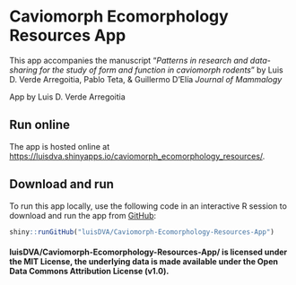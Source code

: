
<!-- README.md is generated from README.Rmd. Please edit that file -->

# Caviomorph Ecomorphology Resources App

<!-- badges: start -->

<!-- badges: end -->

This app accompanies the manuscript “*Patterns in research and
data-sharing for the study of form and function in caviomorph rodents*” by Luis D. Verde Arregoitia, Pablo Teta, & Guillermo D’Elía _Journal of Mammalogy_

App by Luis D. Verde Arregoitia


## Run online

The app is hosted online at
<https://luisdva.shinyapps.io/caviomorph_ecomorphology_resources/>.

## Download and run

To run this app locally, use the following code in an interactive R
session to download and run the app from [GitHub](https://github.com/):

``` r
shiny::runGitHub("luisDVA/Caviomorph-Ecomorphology-Resources-App")
```

####  luisDVA/Caviomorph-Ecomorphology-Resources-App/ is licensed under the MIT License, the underlying data is made available under the Open Data Commons Attribution License (v1.0).
